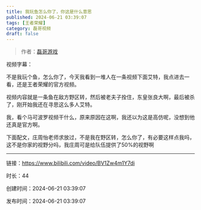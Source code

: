 ```yaml
---
title: 我玩鱼怎么你了，你这是什么意思
published: 2024-06-21 03:39:07
tags: [王者荣耀]
category: 磊哥视频
draft: false
---
```



> 作者：[磊哥游戏](https://space.bilibili.com/268941858?spm_id_from=333.788.upinfo.head.click)

视频字幕：

不是我玩个鱼，怎么你了，今天我看到一堆人在一条视频下面艾特，我点进去一看，还是王者荣耀的官方视频。

视频内容就是一条鱼在敌方野区转，然后被老夫子拴住，东皇张良大啊，最后被杀了，刚开始我还在寻思这么多人艾特。

我，看个马可波罗视频干什么，原来原因在这啊，我还以为这是高仿呢，没想到他还真是官方啊。

下面配文，庄周怡老师求放过，不是我在野区转，怎么你了，有必要这样点我吗，这不是你家的视野分吗，我庄周可是给队伍提供了50%的视野啊

---

链接：https://www.bilibili.com/video/BV1Zw4m1Y7di

时长：44

创建时间：2024-06-21 03:39:07

发布时间：2024-06-21 03:39:07
